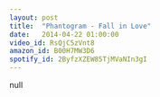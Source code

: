 ```yaml
---
layout: post
title:  "Phantogram - Fall in Love"
date:   2014-04-22 01:00:00
video_id: RsQjC5zVnt8
amazon_id: B00H7MW3D6
spotify_id: 2ByfzXZEW85TjMVaNIn3gI
---
```

null
